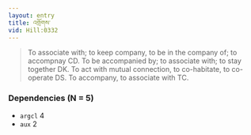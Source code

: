 ```yaml
---
layout: entry
title: འགྲོགས་
vid: Hill:0332
---
```

> To associate with; to keep company, to be in the company of; to accompnay CD\. To be accompanied by; to associate with; to stay together DK\. To act with mutual connection, to co-habitate, to co-operate DS\. To accompany, to associate with TC\.


### Dependencies (N = 5)
* `argcl` 4
* `aux` 2
